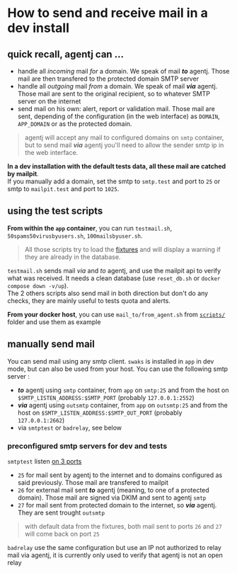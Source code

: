 # How to send and receive mail in a dev install

## quick recall, agentj can …  
- handle all *incoming* mail *for* a domain. We speak of mail ***to*** agentj. Those mail are then transfered to the protected domain SMTP server  
- handle all *outgoing* mail *from* a domain. We speak of mail ***via*** agentj. Those mail are sent to the original recipient, so to whatever SMTP server on the internet  
- send mail on his own: alert, report or validation mail. Those mail are sent, depending of the configuration (in the web interface) as `DOMAIN`, `APP_DOMAIN` or as the protected domain.  

> agentj will accept any mail to configured domains on `smtp` container, but to send mail ***via*** agentj you'll need to allow the sender smtp ip in the web interface.

**In a dev installation with the default tests data, all these mail are catched by mailpit**.  
If you manually add a domain, set the smtp to `smtp.test` and port to `25` or smtp to `mailpit.test` and port to `1025`.  

## using the test scripts

**From within the `app` container**, you can run `testmail.sh`, `50spams50virusbyusers.sh`, `100mailsbyuser.sh`.  

> All those scripts try to load the [fixtures](../app/src/DataFixtures) and will display a warning if they are already in the database.  

`testmail.sh` sends mail *via* and *to* agentj, and use the mailpit api to verify what was received. It needs a clean database (use `reset_db.sh` or `docker compose down -v/up`).  
The 2 others scripts also send mail in both direction but don't do any checks, they are mainly useful to tests quota and alerts.

**From your docker host**, you can use `mail_to/from_agent.sh` from [`scripts/`](../scripts/) folder and use them as example

## manually send mail

You can send mail using any smtp client. `swaks` is installed in `app` in dev mode, but can also be used from your host. You can use the following smtp server :
- ***to*** agentj using `smtp` container, from `app` on `smtp:25` and from the host on `$SMTP_LISTEN_ADDRESS:$SMTP_PORT` (probably `127.0.0.1:2552`)
- ***via*** agentj using `outsmtp` container, from `app` on `outsmtp:25` and from the host on `$SMTP_LISTEN_ADDRESS:$SMTP_OUT_PORT` (probably `127.0.0.1:2662`)
- via `smtptest` or `badrelay`, see below

### preconfigured smtp servers for dev and tests

`smtptest` listen [on 3 ports](../tests/smtpd.conf)
- `25` for mail sent by agentj to the internet and to domains configured as said previously. Those mail are transfered to mailpit
- `26` for external mail sent ***to*** agentj (meaning, to one of a protected domain). Those mail are signed via DKIM and sent to agentj `smtp`
- `27` for mail sent from protected domain to the internet, so ***via*** agentj. They are sent trought `outsmtp`

> with default data from the fixtures, both mail sent to ports `26` and `27` will come back on port `25`

`badrelay` use the same configuration but use an IP not authorized to relay mail via agentj, it is currently only used to verify that agentj is not an open relay

